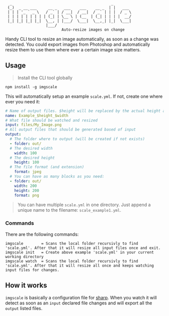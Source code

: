 ```
  _                                            _        
 (_)  _ __ ___     __ _   ___    ___    __ _  | |   ___ 
 | | | '_ ` _ \   / _` | / __|  / __|  / _` | | |  / _ \
 | | | | | | | | | (_| | \__ \ | (__  | (_| | | | |  __/
 |_| |_| |_| |_|  \__, | |___/  \___|  \__,_| |_|  \___|
                  |___/                                  
                         Auto-resize images on change
```

Handy CLI tool to resize an image automatically, as soon as a change was detected.
You could export images from Photoshop and automatically resize them to use them where ever a certain image size matters.

## Usage
> Install the CLI tool globally

```
npm install -g imgscale
```
This will automatically setup an example `scale.yml`. If not, create one where ever you need it:
```YAML
# Name of output files. $height will be replaced by the actual height and same with $width
name: Example_$height_$width
# What file should be watched and resized
input: files/My_Image.png
# All output files that should be generated based of input
output:
  # The folder where to output (will be created if not exists)
  - folder: out/
  # The desired width
    width: 100
  # The desired height
    height: 100
  # The file format (and extension)
    format: jpeg
  # You can have as many blocks as you need:
  - folder: out/
    width: 200
    height: 200
    format: png
```

> You can have multiple `scale.yml` in one directory. Just append a unique name to the filename: `scale_example1.yml`.

### Commands
There are the following commands:
```
imgscale        = Scans the local folder recursivly to find 'scale.yml'. After that it will resize all input files once and exit.
imgscale init   = Create above example 'scale.yml' in your current working directory
imgscale watch  = Scans the local folder recursivly to find 'scale.yml'. After that it will resize all once and keeps watching input files for changes.
```

## How it works
`imgscale` is basically a configuration file for [sharp](https://www.npmjs.com/package/sharp).
When you watch it will detect as soon as an `input` declared file changes and will export all the `output` listed files.
